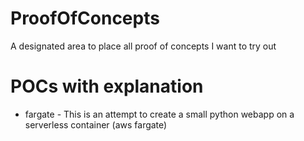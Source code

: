 # ProofOfConcepts
A designated area to place all proof of concepts I want to try out

# POCs with explanation
* fargate - This is an attempt to create a small python webapp on a serverless container (aws fargate)
